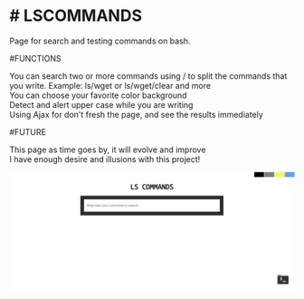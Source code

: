 <h1> # LSCOMMANDS </h1>

Page for search and testing commands on bash.


  #FUNCTIONS
  
   You can search two or more commands using / to split the commands that you write. Example: ls/wget or ls/wget/clear and more<br>
   You can choose your favorite color background<br>
   Detect and alert upper case while you are writing<br>
   Using Ajax for don't fresh the page, and see the results immediately<br>
   
  #FUTURE
  
   This page as time goes by, it will evolve and improve<br>
   I have enough desire and illusions with this project!<br>
   
   
   
   ![alt text](lscommands/OTHERS/README/index.PNG?raw=true "Title")
   
   
   
